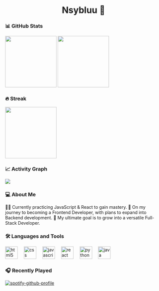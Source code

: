 <h1 align="center">Nsybluu 🚀</h1>

###

### 📊 GitHub Stats
<p>
  <img height="165" src="https://github-readme-stats.vercel.app/api?username=Nsybluu&show_icons=true&rank_icon=github&hide_title=true" />
  <img height="165" src="https://github-readme-stats.vercel.app/api/top-langs/?username=Nsybluu&layout=compact" />
</p>

### 🔥 Streak
<img height="165" src="https://streak-stats.demolab.com?user=Nsybluu" />

### 📈 Activity Graph
<img src="https://github-readme-activity-graph.vercel.app/graph?username=Nsybluu&theme=dark" />

###
<h3 align="left">💻 About Me</h3>

<p align="left">
👨‍💻 Currently practicing JavaScript & React to gain mastery. 
🌱 On my journey to becoming a Frontend Developer, with plans to expand into Backend development.  
🎯 My ultimate goal is to grow into a versatile Full-Stack Developer.
</p>

###

<h3 align="left">🛠 Languages and Tools</h3>

<div align="left">
  <img src="https://cdn.jsdelivr.net/gh/devicons/devicon/icons/html5/html5-original.svg" height="40" alt="html5 logo" />
  <img width="12" />
  <img src="https://cdn.jsdelivr.net/gh/devicons/devicon/icons/css3/css3-original.svg" height="40" alt="css logo" />
  <img width="12" />
  <img src="https://cdn.jsdelivr.net/gh/devicons/devicon/icons/javascript/javascript-original.svg" height="40" alt="javascript logo" />
  <img width="12" />
  <img src="https://cdn.jsdelivr.net/gh/devicons/devicon/icons/react/react-original.svg" height="40" alt="react logo" />
  <img width="12" />
  <img src="https://cdn.jsdelivr.net/gh/devicons/devicon/icons/python/python-original.svg" height="40" alt="python logo" />
  <img width="12" />
  <img src="https://cdn.jsdelivr.net/gh/devicons/devicon/icons/java/java-original.svg" height="40" alt="java logo" />
</div>

### 🎧 Recently Played

[![spotify-github-profile](https://spotify-github-profile.kittinanx.com/api/view?uid=31jdltkjnbhtr7jmkgyprwlctxgq&cover_image=true&theme=default&show_offline=false&background_color=121212&interchange=false)](https://spotify-github-profile.kittinanx.com/api/view?uid=31jdltkjnbhtr7jmkgyprwlctxgq&redirect=true)


